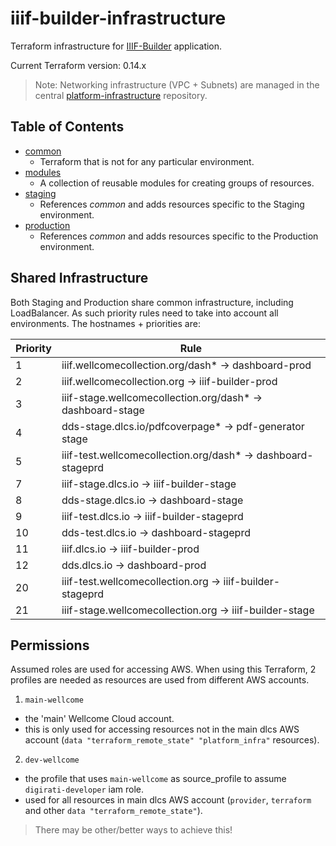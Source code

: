 # iiif-builder-infrastructure

Terraform infrastructure for [IIIF-Builder](https://github.com/wellcomecollection/iiif-builder) application.

Current Terraform version: 0.14.x

> Note: Networking infrastructure (VPC + Subnets) are managed in the central [platform-infrastructure](https://github.com/wellcomecollection/platform-infrastructure/) repository.

## Table of Contents

* [common](/infrastructure/common/readme.md)
  * Terraform that is not for any particular environment.
* [modules](/infrastructure/modules)
  * A collection of reusable modules for creating groups of resources.
* [staging](/infrastructure/staging)
  * References _common_ and adds resources specific to the Staging environment.
* [production](/infrastructure/production)
  * References _common_ and adds resources specific to the Production environment.

## Shared Infrastructure

Both Staging and Production share common infrastructure, including LoadBalancer. As such priority rules need to take into account all environments. The hostnames + priorities are:

| Priority | Rule                                                         |
|----------|--------------------------------------------------------------|
| 1        | iiif.wellcomecollection.org/dash* -> dashboard-prod          |
| 2        | iiif.wellcomecollection.org -> iiif-builder-prod             |
| 3        | iiif-stage.wellcomecollection.org/dash* -> dashboard-stage   |
| 4        | dds-stage.dlcs.io/pdfcoverpage* -> pdf-generator stage       |
| 5        | iiif-test.wellcomecollection.org/dash* -> dashboard-stageprd |
| 7        | iiif-stage.dlcs.io -> iiif-builder-stage                     |
| 8        | dds-stage.dlcs.io -> dashboard-stage                         |
| 9        | iiif-test.dlcs.io -> iiif-builder-stageprd                   |
| 10       | dds-test.dlcs.io -> dashboard-stageprd                       |
| 11       | iiif.dlcs.io -> iiif-builder-prod                            |
| 12       | dds.dlcs.io -> dashboard-prod                                |
| 20       | iiif-test.wellcomecollection.org -> iiif-builder-stageprd    |
| 21       | iiif-stage.wellcomecollection.org -> iiif-builder-stage      |

## Permissions

Assumed roles are used for accessing AWS. When using this Terraform, 2 profiles are needed as resources are used from different AWS accounts.

1. `main-wellcome` 
  - the 'main' Wellcome Cloud account. 
  - this is only used for accessing resources not in the main dlcs AWS account (`data "terraform_remote_state" "platform_infra"` resources).
2. `dev-wellcome` 
  - the profile that uses `main-wellcome` as source_profile to assume `digirati-developer` iam role. 
  - used for all resources in main dlcs AWS account (`provider`, `terraform` and other `data "terraform_remote_state"`).

> There may be other/better ways to achieve this!

